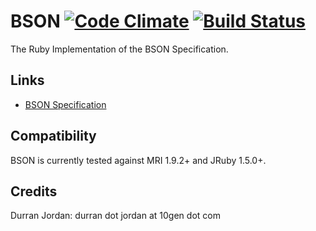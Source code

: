 BSON [![Code Climate](https://codeclimate.com/github/durran/bson.png)](https://codeclimate.com/github/durran/bson) [![Build Status](https://secure.travis-ci.org/durran/bson.png?branch=master&.png)](http://travis-ci.org/durran/bson)
========

The Ruby Implementation of the BSON Specification.


Links
----------------

* [BSON Specification](http://bsonspec.org/)

Compatibility
-------------

BSON is currently tested against MRI 1.9.2+ and JRuby 1.5.0+.

Credits
-------

Durran Jordan: durran dot jordan at 10gen dot com
